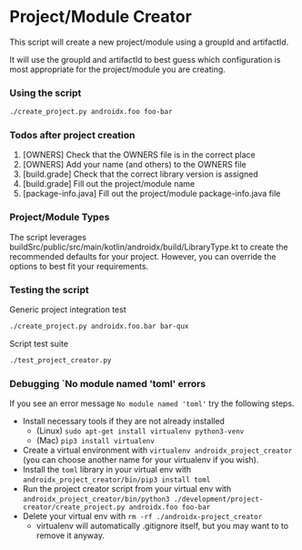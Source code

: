# Project/Module Creator

This script will create a new project/module using a groupId and artifactId.

It will use the groupId and artifactId to best guess which configuration
is most appropriate for the project/module you are creating.

### Using the script

```bash
./create_project.py androidx.foo foo-bar
```

### Todos **after** project creation

1. [OWNERS] Check that the OWNERS file is in the correct place
2. [OWNERS] Add your name (and others) to the OWNERS file
3. [build.grade] Check that the correct library version is assigned
4. [build.grade] Fill out the project/module name
5. [package-info.java] Fill out the project/module package-info.java file

### Project/Module Types

The script leverages buildSrc/public/src/main/kotlin/androidx/build/LibraryType.kt
to create the recommended defaults for your project.  However, you can override
the options to best fit your requirements.

### Testing the script

Generic project integration test
```bash
./create_project.py androidx.foo.bar bar-qux
```

Script test suite
```bash
./test_project_creator.py
```

### Debugging `No module named 'toml' errors

If you see an error message `No module named 'toml'` try the following steps.

*   Install necessary tools if they are not already installed
    *   (Linux) `sudo apt-get install virtualenv python3-venv`
    *   (Mac) `pip3 install virtualenv`
*   Create a virtual environment with `virtualenv androidx_project_creator` (you
    can choose another name for your virtualenv if you wish).
*   Install the `toml` library in your virtual env with
    `androidx_project_creator/bin/pip3 install toml`
*   Run the project creator script from your virtual env with
    `androidx_project_creator/bin/python3
    ./development/project-creator/create_project.py androidx.foo foo-bar`
*   Delete your virtual env with `rm -rf ./androidx-project_creator`
    *   virtualenv will automatically .gitignore itself, but you may want to to
        remove it anyway.